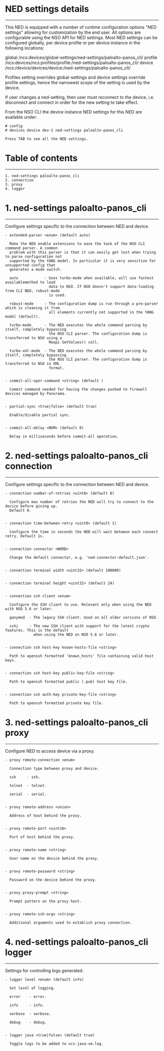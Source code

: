 # NED settings details
----------------------

  This NED is equipped with a number of runtime configuration options "NED settings" allowing for
  customization by the end user. All options are configurable using the NSO API for NED settings.
  Most NED settings can be configured globally, per device profile or per device instance in the
  following locations:

  global
    /ncs:devices/global-settings/ned-settings/paloalto-panos_cli/
  profile
    /ncs:devices/ncs:profiles/profile:<name>/ned-settings/paloalto-panos_cli/
  device
    /ncs:/device/devices/device:<name>/ned-settings/paloalto-panos_cli/

  Profiles setting overrides global-settings and device settings override profile settings,
  hence the narrowest scope of the setting is used by the device.

  If user changes a ned-setting, then user must reconnect to the device, i.e.
  disconnect and connect in order for the new setting to take effect.

  From the NSO CLI the device instance NED settings for this NED are available under:

   ```
   # config
   # devices device dev-1 ned-settings paloalto-panos_cli

   Press TAB to see all the NED settings.

   ```


# Table of contents
-------------------

  ```
  1. ned-settings paloalto-panos_cli
  2. connection
  3. proxy
  4. logger
  ```


# 1. ned-settings paloalto-panos_cli
------------------------------------

  Configure settings specific to the connection between NED and device.


    - extended-parser <enum> (default auto)

      Make the NED enable extensions to ease the task of the NSO CLI command parser. A common
      problem with this parser is that it can easily get lost when trying to parse configuration not
      supported by the YANG model. In particular it is very sensitive for unsupported config that
      generates a mode switch.

      auto            - Uses turbo-mode when available, will use fastest availablemethod to load
                        data to NSO. If NSO doesn't support data-loading from CLI NED, robust-mode
                        is used.

      robust-mode     - The configuration dump is run through a pre-parser which is cleaning it from
                        all elements currently not supported in the YANG model (default).

      turbo-mode      - The NED executes the whole command parsing by itself, completely bypassing
                        the NSO CLI parser. The configuration dump is transferred to NSO using a
                        Maapi SetValues() call.

      turbo-xml-mode  - The NED executes the whole command parsing by itself, completely bypassing
                        the NSO CLI parser. The configuration dump is transferred to NSO in XML
                        format.


    - commit-all-oper-command <string> (default )

      Commit command needed for having the changes pushed to firewall devices managed by Panorama.


    - partial-sync <true|false> (default true)

      Enable/disable partial sync.


    - commit-all-delay <NUM> (default 0)

      Delay in milliseconds before commit-all operation.


# 2. ned-settings paloalto-panos_cli connection
-----------------------------------------------

  Configure settings specific to the connection between NED and device.


    - connection number-of-retries <uint8> (default 0)

      Configure max number of retries the NED will try to connect to the device before giving up.
      Default 0.


    - connection time-between-retry <uint8> (default 1)

      Configure the time in seconds the NED will wait between each connect retry. Default 1s.


    - connection connector <WORD>

      Change the default connector, e.g. 'ned-connector-default.json'.


    - connection terminal width <uint32> (default 100000)


    - connection terminal height <uint32> (default 24)


    - connection ssh client <enum>

      Configure the SSH client to use. Relevant only when using the NED with NSO 5.6 or later.

      ganymed  - The legacy SSH client. Used on all older versions of NSO.

      sshj     - The new SSH client with support for the latest crypto features. This is the default
                 when using the NED on NSO 5.6 or later.


    - connection ssh host-key known-hosts-file <string>

      Path to openssh formatted 'known_hosts' file containing valid host keys.


    - connection ssh host-key public-key-file <string>

      Path to openssh formatted public (.pub) host key file.


    - connection ssh auth-key private-key-file <string>

      Path to openssh formatted private key file.


# 3. ned-settings paloalto-panos_cli proxy
------------------------------------------

  Configure NED to access device via a proxy.


    - proxy remote-connection <enum>

      Connection type between proxy and device.

      ssh     - ssh.

      telnet  - telnet.

      serial  - serial.


    - proxy remote-address <union>

      Address of host behind the proxy.


    - proxy remote-port <uint16>

      Port of host behind the proxy.


    - proxy remote-name <string>

      User name on the device behind the proxy.


    - proxy remote-password <string>

      Password on the device behind the proxy.


    - proxy proxy-prompt <string>

      Prompt pattern on the proxy host.


    - proxy remote-ssh-args <string>

      Additional arguments used to establish proxy connection.


# 4. ned-settings paloalto-panos_cli logger
-------------------------------------------

  Settings for controlling logs generated.


    - logger level <enum> (default info)

      Set level of logging.

      error    - error.

      info     - info.

      verbose  - verbose.

      debug    - debug.


    - logger java <true|false> (default true)

      Toggle logs to be added to ncs-java-vm.log.


